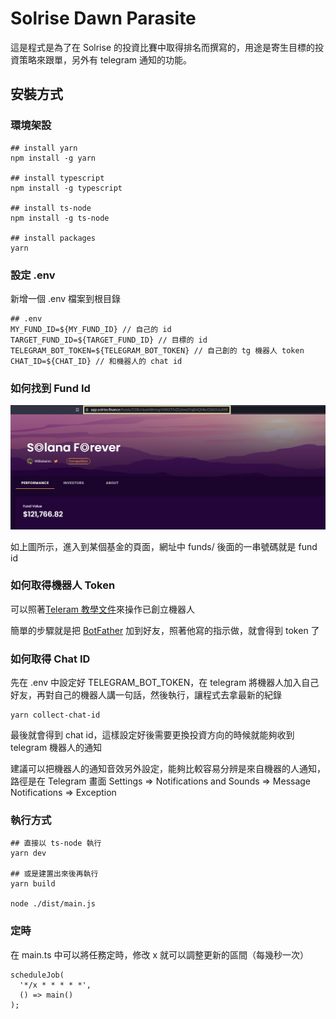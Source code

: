# Solrise Dawn Parasite
這是程式是為了在 Solrise 的投資比賽中取得排名而撰寫的，用途是寄生目標的投資策略來跟單，另外有 telegram 通知的功能。

## 安裝方式

### 環境架設
```
## install yarn
npm install -g yarn

## install typescript
npm install -g typescript

## install ts-node
npm install -g ts-node

## install packages
yarn
```

### 設定 .env
新增一個 .env 檔案到根目錄

```
## .env
MY_FUND_ID=${MY_FUND_ID} // 自己的 id
TARGET_FUND_ID=${TARGET_FUND_ID} // 目標的 id
TELEGRAM_BOT_TOKEN=${TELEGRAM_BOT_TOKEN} // 自己創的 tg 機器人 token
CHAT_ID=${CHAT_ID} // 和機器人的 chat id
```

### 如何找到 Fund Id
![fund-id-demo](./fund-id-demo.jpg)

如上圖所示，進入到某個基金的頁面，網址中 funds/ 後面的一串號碼就是 fund id

### 如何取得機器人 Token
可以照著[Teleram 教學文件](https://core.telegram.org/bots)來操作已創立機器人

簡單的步驟就是把 [BotFather](https://t.me/botfather) 加到好友，照著他寫的指示做，就會得到 token 了

### 如何取得 Chat ID
先在 .env 中設定好 TELEGRAM_BOT_TOKEN，在 telegram 將機器人加入自己好友，再對自己的機器人講一句話，然後執行，讓程式去拿最新的紀錄
```
yarn collect-chat-id
```
最後就會得到 chat id，這樣設定好後需要更換投資方向的時候就能夠收到 telegram 機器人的通知

建議可以把機器人的通知音效另外設定，能夠比較容易分辨是來自機器的人通知，路徑是在 Telegram 畫面 Settings => Notifications and Sounds => Message Notifications => Exception

### 執行方式
```
## 直接以 ts-node 執行
yarn dev

## 或是建置出來後再執行
yarn build

node ./dist/main.js
```

### 定時
在 main.ts 中可以將任務定時，修改 x 就可以調整更新的區間（每幾秒一次）

```
scheduleJob(
  '*/x * * * * *',
  () => main()
);

```